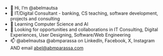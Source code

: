 - 👋 Hi, I’m @abelmautsa
- 👀 IT/Digital Consultant - banking, CS teaching, software development, projects and consulting
- 🌱 Learning Computer Science and AI
- 💞️ Looking for opportunities and collaborations in IT Consulting, Digital Experiences, User Designing, Software/Web Engineering
- 📫 @abelmautsa @abmparassa on LinkedIn, Facebook, X, Instagram AND email abel@abmparassa.com


<!---
abelmautsa/abelmautsa is a ✨ special ✨ repository because its `README.md` (this file) appears on your GitHub profile.
You can click the Preview link to take a look at your changes.
--->
